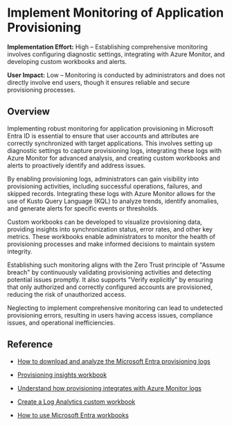 #  Implement Monitoring of Application Provisioning

**Implementation Effort:** High – Establishing comprehensive monitoring involves configuring diagnostic settings, integrating with Azure Monitor, and developing custom workbooks and alerts.

**User Impact:** Low – Monitoring is conducted by administrators and does not directly involve end users, though it ensures reliable and secure provisioning processes.

## Overview

Implementing robust monitoring for application provisioning in Microsoft Entra ID is essential to ensure that user accounts and attributes are correctly synchronized with target applications. This involves setting up diagnostic settings to capture provisioning logs, integrating these logs with Azure Monitor for advanced analysis, and creating custom workbooks and alerts to proactively identify and address issues.

By enabling provisioning logs, administrators can gain visibility into provisioning activities, including successful operations, failures, and skipped records. Integrating these logs with Azure Monitor allows for the use of Kusto Query Language (KQL) to analyze trends, identify anomalies, and generate alerts for specific events or thresholds.

Custom workbooks can be developed to visualize provisioning data, providing insights into synchronization status, error rates, and other key metrics. These workbooks enable administrators to monitor the health of provisioning processes and make informed decisions to maintain system integrity.

Establishing such monitoring aligns with the Zero Trust principle of "Assume breach" by continuously validating provisioning activities and detecting potential issues promptly. It also supports "Verify explicitly" by ensuring that only authorized and correctly configured accounts are provisioned, reducing the risk of unauthorized access.

Neglecting to implement comprehensive monitoring can lead to undetected provisioning errors, resulting in users having access issues,  compliance issues, and operational inefficiencies.

## Reference

* [How to download and analyze the Microsoft Entra provisioning logs](https://learn.microsoft.com/entra/identity/monitoring-health/howto-analyze-provisioning-logs)

* [Provisioning insights workbook](https://learn.microsoft.com/entra/identity/app-provisioning/provisioning-workbook)

* [Understand how provisioning integrates with Azure Monitor logs](https://learn.microsoft.com/entra/identity/app-provisioning/application-provisioning-log-analytics)

* [Create a Log Analytics custom workbook](https://learn.microsoft.com/entra/identity/monitoring-health/tutorial-create-log-analytics-workbook)

* [How to use Microsoft Entra workbooks](https://learn.microsoft.com/entra/identity/monitoring-health/howto-use-workbooks)


